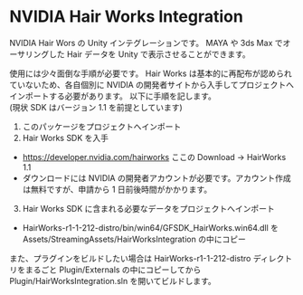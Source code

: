 # NVIDIA Hair Works Integration

NVIDIA Hair Wors の Unity インテグレーションです。
MAYA や 3ds Max でオーサリングした Hair データを Unity で表示させることができます。

使用には少々面倒な手順が必要です。
Hair Works は基本的に再配布が認められていないため、各自個別に NVIDIA の開発者サイトから入手してプロジェクトへインポートする必要があります。
以下に手順を記します。  
(現状 SDK はバージョン 1.1 を前提としています)

1.  このパッケージをプロジェクトへインポート
2.  Hair Works SDK を入手
  * https://developer.nvidia.com/hairworks ここの Download -> HairWorks 1.1
  * ダウンロードには NVIDIA の開発者アカウントが必要です。アカウント作成は無料ですが、申請から 1 日前後時間がかかります。
3.  Hair Works SDK に含まれる必要なデータをプロジェクトへインポート
  * HairWorks-r1-1-212-distro/bin/win64/GFSDK_HairWorks.win64.dll を Assets/StreamingAssets/HairWorksIntegration の中にコピー

また、プラグインをビルドしたい場合は HairWorks-r1-1-212-distro ディレクトリをまるごと Plugin/Externals の中にコピーしてから Plugin/HairWorksIntegration.sln を開いてビルドします。
